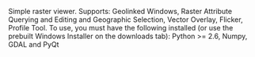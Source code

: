 Simple raster viewer. Supports: Geolinked Windows,
 Raster Attribute Querying and Editing and Geographic Selection, Vector Overlay, Flicker, Profile Tool.
To use, you must have the following installed (or use the prebuilt Windows Installer on the downloads tab):
Python >= 2.6, Numpy, GDAL and PyQt
